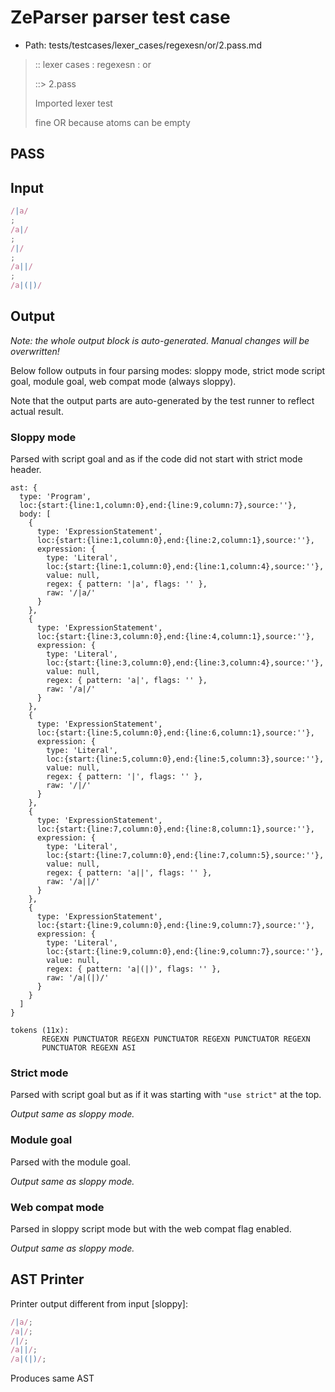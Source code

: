 # ZeParser parser test case

- Path: tests/testcases/lexer_cases/regexesn/or/2.pass.md

> :: lexer cases : regexesn : or
>
> ::> 2.pass
>
> Imported lexer test
>
> fine OR because atoms can be empty

## PASS

## Input

`````js
/|a/
;
/a|/
;
/|/
;
/a||/
;
/a|(|)/
`````

## Output

_Note: the whole output block is auto-generated. Manual changes will be overwritten!_

Below follow outputs in four parsing modes: sloppy mode, strict mode script goal, module goal, web compat mode (always sloppy).

Note that the output parts are auto-generated by the test runner to reflect actual result.

### Sloppy mode

Parsed with script goal and as if the code did not start with strict mode header.

`````
ast: {
  type: 'Program',
  loc:{start:{line:1,column:0},end:{line:9,column:7},source:''},
  body: [
    {
      type: 'ExpressionStatement',
      loc:{start:{line:1,column:0},end:{line:2,column:1},source:''},
      expression: {
        type: 'Literal',
        loc:{start:{line:1,column:0},end:{line:1,column:4},source:''},
        value: null,
        regex: { pattern: '|a', flags: '' },
        raw: '/|a/'
      }
    },
    {
      type: 'ExpressionStatement',
      loc:{start:{line:3,column:0},end:{line:4,column:1},source:''},
      expression: {
        type: 'Literal',
        loc:{start:{line:3,column:0},end:{line:3,column:4},source:''},
        value: null,
        regex: { pattern: 'a|', flags: '' },
        raw: '/a|/'
      }
    },
    {
      type: 'ExpressionStatement',
      loc:{start:{line:5,column:0},end:{line:6,column:1},source:''},
      expression: {
        type: 'Literal',
        loc:{start:{line:5,column:0},end:{line:5,column:3},source:''},
        value: null,
        regex: { pattern: '|', flags: '' },
        raw: '/|/'
      }
    },
    {
      type: 'ExpressionStatement',
      loc:{start:{line:7,column:0},end:{line:8,column:1},source:''},
      expression: {
        type: 'Literal',
        loc:{start:{line:7,column:0},end:{line:7,column:5},source:''},
        value: null,
        regex: { pattern: 'a||', flags: '' },
        raw: '/a||/'
      }
    },
    {
      type: 'ExpressionStatement',
      loc:{start:{line:9,column:0},end:{line:9,column:7},source:''},
      expression: {
        type: 'Literal',
        loc:{start:{line:9,column:0},end:{line:9,column:7},source:''},
        value: null,
        regex: { pattern: 'a|(|)', flags: '' },
        raw: '/a|(|)/'
      }
    }
  ]
}

tokens (11x):
       REGEXN PUNCTUATOR REGEXN PUNCTUATOR REGEXN PUNCTUATOR REGEXN
       PUNCTUATOR REGEXN ASI
`````

### Strict mode

Parsed with script goal but as if it was starting with `"use strict"` at the top.

_Output same as sloppy mode._

### Module goal

Parsed with the module goal.

_Output same as sloppy mode._

### Web compat mode

Parsed in sloppy script mode but with the web compat flag enabled.

_Output same as sloppy mode._

## AST Printer

Printer output different from input [sloppy]:

````js
/|a/;
/a|/;
/|/;
/a||/;
/a|(|)/;
````

Produces same AST
